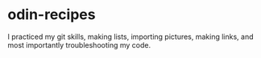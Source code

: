 # odin-recipes
I practiced my git skills, making lists, importing pictures, making links, and most importantly troubleshooting my code. 